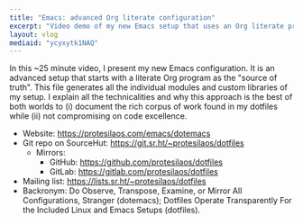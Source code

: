```yaml
---
title: "Emacs: advanced Org literate configuration"
excerpt: "Video demo of my new Emacs setup that uses an Org literate program as its source of truth."
layout: vlog
mediaid: "ycyxytk1NAQ"
---
```


In this ~25 minute video, I present my new Emacs configuration. It is
an advanced setup that starts with a literate Org program as the
"source of truth". This file generates all the individual modules and
custom libraries of my setup. I explain all the technicalities and why
this approach is the best of both worlds to (i) document the rich
corpus of work found in my dotfiles while (ii) not compromising on
code excellence.

+ Website: <https://protesilaos.com/emacs/dotemacs>
+ Git repo on SourceHut: <https://git.sr.ht/~protesilaos/dotfiles>
  - Mirrors:
    + GitHub: <https://github.com/protesilaos/dotfiles>
    + GitLab: <https://gitlab.com/protesilaos/dotfiles>
+ Mailing list: <https://lists.sr.ht/~protesilaos/dotfiles>
+ Backronym: Do Observe, Transpose, Examine, or Mirror All
  Configurations, Stranger (dotemacs); Dotfiles Operate Transparently
  For the Included Linux and Emacs Setups (dotfiles).
